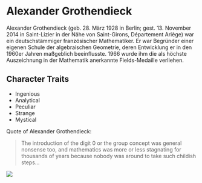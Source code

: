 # Alexander Grothendieck
Alexander Grothendieck (geb. 28. März 1928 in Berlin; gest. 13. November 2014 in Saint-Lizier in der Nähe von Saint-Girons, Département Ariège) war ein deutschstämmiger französischer Mathematiker. Er war Begründer einer eigenen Schule der algebraischen Geometrie, deren Entwicklung er in den 1960er Jahren maßgeblich beeinflusste. 1966 wurde ihm die als höchste Auszeichnung in der Mathematik anerkannte Fields-Medaille verliehen.
## Character Traits
* Ingenious
* Analytical
* Peculiar
* Strange
* Mystical

Quote of Alexander Grothendieck:
> The introduction of the digit 0 or the group concept 
> was general nonsense too, and mathematics was more 
> or less stagnating for thousands of years because 
> nobody was around to take such childish steps...


<img src="https://upload.wikimedia.org/wikipedia/commons/e/ef/Alexander_Grothendieck.jpg"/>

